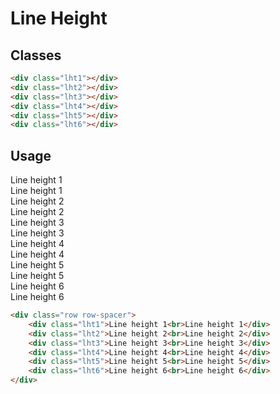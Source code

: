 # Line Height

## Classes
```html
<div class="lht1"></div>
<div class="lht2"></div>
<div class="lht3"></div>
<div class="lht4"></div>
<div class="lht5"></div>
<div class="lht6"></div>
```

## Usage
<div class="row row-spacer">
    <div class="lht1">Line height 1<br>Line height 1</div>
    <div class="lht2">Line height 2<br>Line height 2</div>
    <div class="lht3">Line height 3<br>Line height 3</div>
    <div class="lht4">Line height 4<br>Line height 4</div>
    <div class="lht5">Line height 5<br>Line height 5</div>
    <div class="lht6">Line height 6<br>Line height 6</div>
</div>

```html
<div class="row row-spacer">
    <div class="lht1">Line height 1<br>Line height 1</div>
    <div class="lht2">Line height 2<br>Line height 2</div>
    <div class="lht3">Line height 3<br>Line height 3</div>
    <div class="lht4">Line height 4<br>Line height 4</div>
    <div class="lht5">Line height 5<br>Line height 5</div>
    <div class="lht6">Line height 6<br>Line height 6</div>
</div>
```